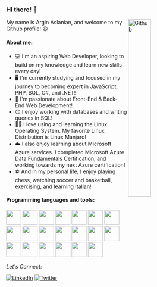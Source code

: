 ### Hi there! :wave:

<img width="35%" align="right" alt="Github" src="https://user-images.githubusercontent.com/48678280/88862734-4903af80-d201-11ea-968b-9c939d88a37c.gif" />

My name is Argin Aslanian, and welcome to my Github profile! :smiley:

#### About me:

- :computer: I'm an aspiring Web Developer, looking to build on my knowledge and learn new skills every day!
- :desktop_computer: I'm currently studying and focused in my journey to becoming expert in JavaScript, PHP, SQL, C#, and .NET!
- :100: I'm passionate about Front-End & Back-End Web Development!
- :heart_eyes: I enjoy working with databases and writing queries in SQL!
- :man_technologist: I love using and learning the Linux Operating System. My favorite Linux Distribution is Linux Manjaro!
- :cloud: I also enjoy learning about Microsoft Azure services. I completed Microsoft Azure Data Fundamentals Certification, and working towards my next Azure certification!
- :soccer: And in my personal life, I enjoy playing chess, watching soccer and basketball, exercising, and learning Italian!

#### Programming languages and tools:

<div style="display: inline;">

<img src="https://cdn.jsdelivr.net/gh/devicons/devicon/icons/html5/html5-plain-wordmark.svg" height="40" width="40"/>
<img src="https://cdn.jsdelivr.net/gh/devicons/devicon/icons/css3/css3-plain-wordmark.svg" height="40" width="40"/>
<img src="https://cdn.jsdelivr.net/gh/devicons/devicon/icons/javascript/javascript-original.svg" height="40" width="40"/>
<img src="https://cdn.jsdelivr.net/gh/devicons/devicon/icons/php/php-plain.svg" height="40" width="40"/>
<img src="https://cdn.jsdelivr.net/gh/devicons/devicon/icons/java/java-original-wordmark.svg" height="40" width="40"/>
<img src="https://cdn.jsdelivr.net/gh/devicons/devicon/icons/python/python-original.svg" height="40" width="40"/>
<img src="https://cdn.jsdelivr.net/gh/devicons/devicon/icons/jquery/jquery-plain-wordmark.svg" height="40" width="40"/>
<img src="https://cdn.jsdelivr.net/gh/devicons/devicon/icons/csharp/csharp-original.svg" height="40" width="40"/>
<img src="https://cdn.jsdelivr.net/gh/devicons/devicon/icons/mysql/mysql-original-wordmark.svg" height="40" width="40"/>
<img src="https://cdn.jsdelivr.net/gh/devicons/devicon/icons/vscode/vscode-original.svg" height="40" width="40"/>
<img src="https://cdn.jsdelivr.net/gh/devicons/devicon/icons/bootstrap/bootstrap-original-wordmark.svg" height="40" width="40"/>
<img src="https://cdn.jsdelivr.net/gh/devicons/devicon/icons/github/github-original.svg" height="40" width="40"/>
<img src="https://cdn.jsdelivr.net/gh/devicons/devicon/icons/git/git-plain-wordmark.svg" height="40" width="40"/>
<img src="https://cdn.jsdelivr.net/gh/devicons/devicon/icons/linux/linux-original.svg" height="40" width="40"/>
<img src="https://cdn.jsdelivr.net/gh/devicons/devicon/icons/vim/vim-original.svg" height="40" width="40"/>
<img src="https://cdn.jsdelivr.net/gh/devicons/devicon/icons/django/django-plain-wordmark.svg" height="40" width="40"/>
<img src="https://cdn.jsdelivr.net/gh/devicons/devicon/icons/vuejs/vuejs-original-wordmark.svg" height="40" width="40"/>
<img src="https://cdn.jsdelivr.net/gh/devicons/devicon/icons/drupal/drupal-plain-wordmark.svg" height="40" width="40"/>
<img src="https://cdn.jsdelivr.net/gh/devicons/devicon/icons/laravel/laravel-plain-wordmark.svg" height="40" width="40"/>
<img src="https://cdn.jsdelivr.net/gh/devicons/devicon/icons/azure/azure-original.svg" height="40" width="40"/>
          
</div>

<br>

<div align="left">

<i>Let's Connect:</i><br>

<a href="https://www.linkedin.com/in/arginaslanian/" target="_blank"><img src="https://img.shields.io/badge/LinkedIn-%230077B5.svg?&style=flat-square&logo=linkedin&logoColor=white" alt="LinkedIn"></a>
<a href="https://twitter.com/ArginAslanian" target="_blank"><img src="https://img.shields.io/badge/-Twitter-1da1f2?style=flat-square&labelColor=1da1f2&logo=twitter&logoColor=white" alt="Twitter"></a>

</div>

